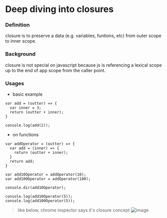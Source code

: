 # Deep diving into closures

### Definition
closure is to preserve a data (e.g. variables, funtions, etc) from outer scope to inner scope.

### Background 
closure is not special on javascript because js is referencing a lexical scope up to the end of app scope from the caller point.

### Usages 
- basic example
```
var add = (outter) => {
  var inner = 3;
  return (outter + inner);
}

console.log(add(2));
```

- on functions
```
var addOperator = (outter) => {
  var add = (inner) => {
    return (outter + inner);
  }
  return add;
}

var add10Operator = addOperator(10);
var add100Operator = addOperator(100);

console.dir(add10Operator);

console.log(add10Operator(5));
console.log(add100Operator(5));
```

> like below, chrome inspector says it's closure concept
![image](https://user-images.githubusercontent.com/59367560/136694440-55d910a3-3ece-4fac-a1fb-da484f040921.png)


